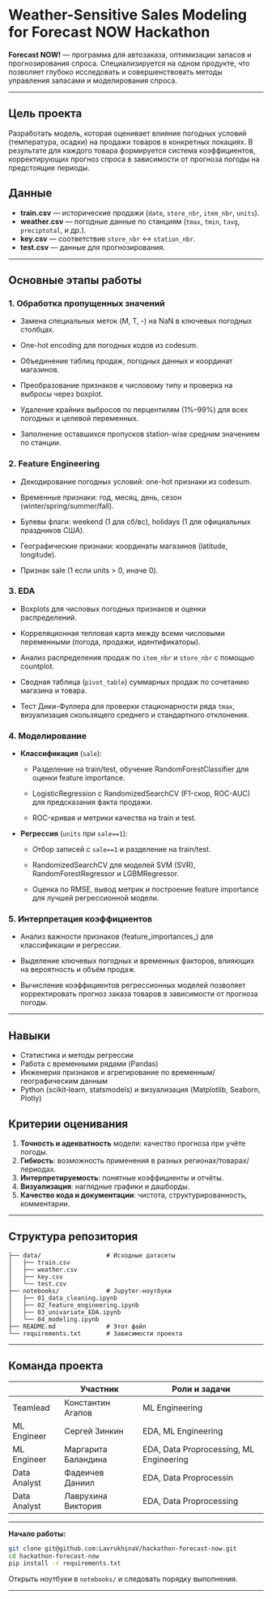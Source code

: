 # Weather-Sensitive Sales Modeling for Forecast NOW Hackathon

**Forecast NOW!** — программа для автозаказа, оптимизации запасов и прогнозирования спроса. Специализируется на одном продукте, что позволяет глубоко исследовать и совершенствовать методы управления запасами и моделирования спроса.

---

## Цель проекта

Разработать модель, которая оценивает влияние погодных условий (температура, осадки) на продажи товаров в конкретных локациях. В результате для каждого товара формируется система коэффициентов, корректирующих прогноз спроса в зависимости от прогноза погоды на предстоящие периоды.

## Данные

* **train.csv** — исторические продажи (`date`, `store_nbr`, `item_nbr`, `units`).
* **weather.csv** — погодные данные по станциям (`tmax`, `tmin`, `tavg`, `preciptotal`, и др.).
* **key.csv** — соответствие `store_nbr` ↔ `station_nbr`.
* **test.csv** — данные для прогнозирования.

---

## Основные этапы работы

### 1. Обработка пропущенных значений

* Замена специальных меток (M, T, -) на NaN в ключевых погодных столбцах.

* One-hot encoding для погодных кодов из codesum.

* Объединение таблиц продаж, погодных данных и координат магазинов.

* Преобразование признаков к числовому типу и проверка на выбросы через boxplot.

* Удаление крайних выбросов по перцентилям (1%–99%) для всех погодных и целевой переменных.

* Заполнение оставшихся пропусков station-wise средним значением по станции.

### 2. Feature Engineering

* Декодирование погодных условий: one-hot признаки из codesum.

* Временные признаки: год, месяц, день, сезон (winter/spring/summer/fall).

* Булевы флаги: weekend (1 для сб/вс), holidays (1 для официальных праздников США).

* Географические признаки: координаты магазинов (latitude, longitude).

* Признак sale (1 если units > 0, иначе 0).

### 3. EDA

* Boxplots для числовых погодных признаков и оценки распределений.

* Корреляционная тепловая карта между всеми числовыми переменными (погода, продажи, идентификаторы).

* Анализ распределения продаж по `item_nbr` и `store_nbr` с помощью countplot.

* Сводная таблица (`pivot_table`) суммарных продаж по сочетанию магазина и товара.

* Тест Дики-Фуллера для проверки стационарности ряда `tmax`, визуализация скользящего среднего и стандартного отклонения.

### 4. Моделирование

* **Классификация** (`sale`):

  * Разделение на train/test, обучение RandomForestClassifier для оценки feature importance.

  * LogisticRegression с RandomizedSearchCV (F1-скор, ROC-AUC) для предсказания факта продажи.

  * ROC-кривая и метрики качества на train и test.

* **Регрессия** (`units` при `sale==1`):

  * Отбор записей с `sale==1` и разделение на train/test.

  * RandomizedSearchCV для моделей SVM (SVR), RandomForestRegressor и LGBMRegressor.

  * Оценка по RMSE, вывод метрик и построение feature importance для лучшей регрессионной модели.

### 5. Интерпретация коэффициентов

* Анализ важности признаков (feature_importances_) для классификации и регрессии.

* Выделение ключевых погодных и временных факторов, влияющих на вероятность и объём продаж.

* Вычисление коэффициентов регрессионных моделей позволяет корректировать прогноз заказа товаров в зависимости от прогноза погоды.

---

## Навыки

* Статистика и методы регрессии
* Работа с временными рядами (Pandas)
* Инженерия признаков и агрегирование по временным/географическим данным
* Python (scikit‑learn, statsmodels) и визуализация (Matplotlib, Seaborn, Plotly)

## Критерии оценивания

1. **Точность и адекватность** модели: качество прогноза при учёте погоды.
2. **Гибкость**: возможность применения в разных регионах/товарах/периодах.
3. **Интерпретируемость**: понятные коэффициенты и отчёты.
4. **Визуализация**: наглядные графики и дашборды.
5. **Качество кода и документации**: чистота, структурированность, комментарии.

---

## Структура репозитория

```
├── data/                  # Исходные датасеты
│   ├── train.csv
│   ├── weather.csv
│   ├── key.csv
│   └── test.csv
├── notebooks/             # Jupyter-ноутбуки
│   ├── 01_data_cleaning.ipynb
│   ├── 02_feature_engineering.ipynb
│   ├── 03_univariate_EDA.ipynb
│   └── 04_modeling.ipynb
├── README.md              # Этот файл
└── requirements.txt       # Зависимости проекта
```

---

## Команда проекта

|               | Участник             | Роли и задачи                                |
| ------------  | -------------------  | -------------------------------------------- |
| Teamlead      | Константин Агапов    | ML Engineering                               |
| ML Engineer   | Сергей Зинкин        | EDA, ML Engineering                          |
| ML Engineer   | Маргарита Баландина  | EDA, Data Proprocessing, ML Engineering      |
| Data Analyst  | Фадеичев Даниил      | EDA, Data Proprocessin                       |
| Data Analyst  | Лаврухина Виктория   | EDA, Data Proprocessing                      |

---

**Начало работы:**

```bash
git clone git@github.com:LavrukhinaV/hackathon-forecast-now.git
cd hackathon-forecast-now
pip install -r requirements.txt
```

Открыть ноутбуки в `notebooks/` и следовать порядку выполнения.

---

